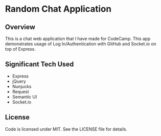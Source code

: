 # Random Chat Application

## Overview

This is a chat web application that I have made for CodeCamp. This app demonstrates usage of Log In/Authentication with GitHub and Socket.io on top of Express.

## Significant Tech Used

* Express
* jQuery
* Nunjucks
* Request
* Semantic UI
* Socket.io

## License

Code is licensed under MIT. See the LICENSE file for details.
